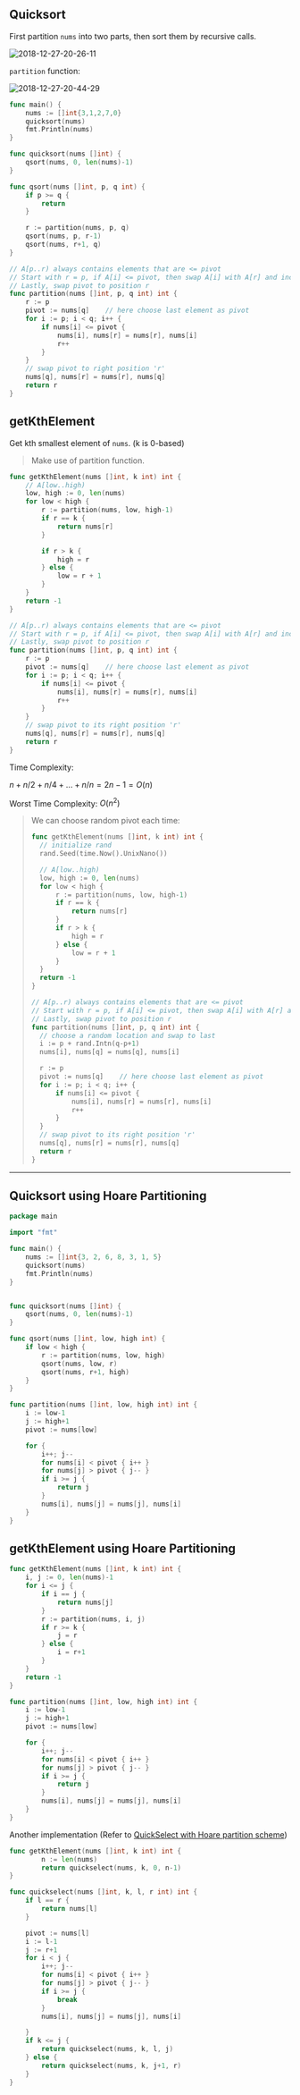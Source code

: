 ## Quicksort

First partition `nums` into two parts, then sort them by recursive calls.

![2018-12-27-20-26-11](_image/2018-12-27-20-26-11.jpg)

`partition` function:

![2018-12-27-20-44-29](_image/2018-12-27-20-44-29.jpg)

```go
func main() {
	nums := []int{3,1,2,7,0}
	quicksort(nums)
	fmt.Println(nums)
}

func quicksort(nums []int) {
	qsort(nums, 0, len(nums)-1)
}

func qsort(nums []int, p, q int) {
	if p >= q {
		return
	}

	r := partition(nums, p, q)
	qsort(nums, p, r-1)
	qsort(nums, r+1, q)
}

// A[p..r) always contains elements that are <= pivot
// Start with r = p, if A[i] <= pivot, then swap A[i] with A[r] and increment r
// Lastly, swap pivot to position r
func partition(nums []int, p, q int) int {
	r := p
	pivot := nums[q]	// here choose last element as pivot
	for i := p; i < q; i++ {
		if nums[i] <= pivot {
			nums[i], nums[r] = nums[r], nums[i]
			r++
		}
	}
	// swap pivot to right position 'r'
	nums[q], nums[r] = nums[r], nums[q]
	return r
}
```



## getKthElement

Get kth smallest element of `nums`. (k is 0-based)

> Make use of partition function.

```go
func getKthElement(nums []int, k int) int {
	// A[low..high)
	low, high := 0, len(nums)
	for low < high {
		r := partition(nums, low, high-1)
		if r == k {
			return nums[r]
		}

		if r > k {
			high = r
		} else {
			low = r + 1
		}
	}
	return -1
}

// A[p..r) always contains elements that are <= pivot
// Start with r = p, if A[i] <= pivot, then swap A[i] with A[r] and increment r
// Lastly, swap pivot to position r
func partition(nums []int, p, q int) int {
	r := p
	pivot := nums[q]	// here choose last element as pivot
	for i := p; i < q; i++ {
		if nums[i] <= pivot {
			nums[i], nums[r] = nums[r], nums[i]
			r++
		}
	}
	// swap pivot to its right position 'r'
	nums[q], nums[r] = nums[r], nums[q]
	return r
}
```

Time Complexity:

$n + n/2 + n/4 + ... + n/n = 2n-1 = O(n)$ 

Worst Time Complexity: $O(n^2)$ 

> We can choose random pivot each time:
>
> ```go
> func getKthElement(nums []int, k int) int {
> 	// initialize rand
> 	rand.Seed(time.Now().UnixNano())
> 
> 	// A[low..high)
> 	low, high := 0, len(nums)
> 	for low < high {
> 		r := partition(nums, low, high-1)
> 		if r == k {
> 			return nums[r]
> 		}
> 		if r > k {
> 			high = r
> 		} else {
> 			low = r + 1
> 		}
> 	}
> 	return -1
> }
> 
> // A[p..r) always contains elements that are <= pivot
> // Start with r = p, if A[i] <= pivot, then swap A[i] with A[r] and increment r
> // Lastly, swap pivot to position r
> func partition(nums []int, p, q int) int {
> 	// choose a random location and swap to last
> 	i := p + rand.Intn(q-p+1)
> 	nums[i], nums[q] = nums[q], nums[i]
> 
> 	r := p
> 	pivot := nums[q]	// here choose last element as pivot
> 	for i := p; i < q; i++ {
> 		if nums[i] <= pivot {
> 			nums[i], nums[r] = nums[r], nums[i]
> 			r++
> 		}
> 	}
> 	// swap pivot to its right position 'r'
> 	nums[q], nums[r] = nums[r], nums[q]
> 	return r
> }
> ```





---



## Quicksort using Hoare Partitioning

```go
package main

import "fmt"

func main() {
	nums := []int{3, 2, 6, 8, 3, 1, 5}
	quicksort(nums)
	fmt.Println(nums)
}


func quicksort(nums []int) {
	qsort(nums, 0, len(nums)-1)
}

func qsort(nums []int, low, high int) {
    if low < high {
        r := partition(nums, low, high)
        qsort(nums, low, r)
        qsort(nums, r+1, high)
    }
}

func partition(nums []int, low, high int) int {
    i := low-1
    j := high+1
    pivot := nums[low]

    for {
        i++; j--
        for nums[i] < pivot { i++ }
        for nums[j] > pivot { j-- }
        if i >= j {
            return j
        }
        nums[i], nums[j] = nums[j], nums[i]
    }
}
```



## getKthElement using Hoare Partitioning

```go
func getKthElement(nums []int, k int) int {
    i, j := 0, len(nums)-1
    for i <= j {
        if i == j {
            return nums[j]
        }
        r := partition(nums, i, j)
        if r >= k {
            j = r
        } else {
            i = r+1
        }
    }
    return -1
}

func partition(nums []int, low, high int) int {
    i := low-1
    j := high+1
    pivot := nums[low]

    for {
        i++; j--
        for nums[i] < pivot { i++ }
        for nums[j] > pivot { j-- }
        if i >= j {
            return j
        }
        nums[i], nums[j] = nums[j], nums[i]
    }
}
```

Another implementation (Refer to [QuickSelect with Hoare partition scheme](https://stackoverflow.com/questions/58331986/quickselect-with-hoare-partition-scheme))

```go
func getKthElement(nums []int, k int) int {
		n := len(nums)
		return quickselect(nums, k, 0, n-1)
}

func quickselect(nums []int, k, l, r int) int {
    if l == r {
        return nums[l]
    }

    pivot := nums[l]
    i := l-1
    j := r+1
    for i < j {
        i++; j--
        for nums[i] < pivot { i++ }
        for nums[j] > pivot { j-- }
        if i >= j {
            break
        }
        nums[i], nums[j] = nums[j], nums[i]

    }
    if k <= j {
        return quickselect(nums, k, l, j)
    } else {
        return quickselect(nums, k, j+1, r)
    }
}
```

